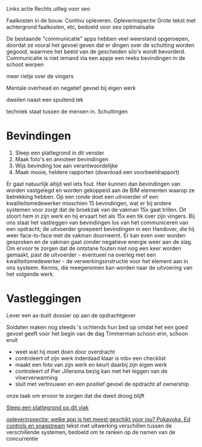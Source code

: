 Links actie
Rechts uitleg voor seo

Faalkosten in de bouw. Continu opleveren. Opleverinspectie
Grote tekst met achtergrond faalkosten, etc, bedoeld voor seo optimalisatie

De bestaande "communicatie" apps hebben veel weerstand opgeroepen, doordat ze vooral het gevoel geven dat er dingen over de schutting worden gegooid, waarmee het beeld van de gescheiden silo's wordt bevorderd.
Communicatie is niet iemand via een appje een reeks bevindingen in de schoot werpen

meer rietje over de vingers

Mentale overhead en negatief gevoel bij eigen werk

dweilen naast een spuitend lek

techniek staat tussen de mensen in. Schuttingen

# Bevindingen

1. Sleep een plattegrond in dit venster
2. Maak foto's en annoteer bevindingen
3. Wijs bevinding toe aan verantwoordelijke
4. Maak mooie, heldere rapporten (download een voorbeeldrapport)

Er gaat natuurlijk altijd wel iets fout. Hier kunnen dan bevindingen van worden vastgelegd en worden gekoppeld aan de BIM elementen waarop ze betrekking hebben. Op een ronde doet een uitvoerder of een kwaliteitsmedewerker misschien 15 bevindingen, wat er bij andere systemen voor zorgt dat de broekzak van de vakman 15x gaat trillen. Dit stoort hem in zijn werk en hij ervaart het als 15x een tik over zijn vingers.
Bij ons staat het vastleggen van bevindingen los van het communiceren van een opdracht; de uitvoerder groepeert bevindingen in een Handover, die hij weer face-to-face met de vakman doorneemt. Er kan even over worden gesproken en de vakman gaat zonder negatieve energie weer aan de slag. Om ervoor te zorgen dat de ontstane fouten niet nog een keer worden gemaakt, past de uitvoerder - eventueel na overleg met een kwaliteitsmedewerker - de verwerkingsinstructie voor het element aan in ons systeem. Kennis, die meegenomen kan worden naar de uitvoering van het volgende werk.

# Vastleggingen

Lever een as-built dossier op aan de opdrachtgever

Soldaten maken nog steeds 's ochtends hun bed op omdat het een goed gevoel geeft voor het begin van de dag
Timmerman
schoon erin, schoon eruit

- weet wat hij moet doen door overdracht
- controleert of zijn werk inderdaad klaar is mbv een checklist
- maakt een foto van zijn werk en keurt daarbij zijn eigen werk
- controleert of Pier Jillersma bezig kan met het leggen van de vloerverwarming
- sluit met vertrouwen en een positief gevoel de opdracht af
  ownership

onze taak om ervoor te zorgen dat die dweil droog blijft

[Sleep een plattegrond op dit vlak]()

[opleverinspectie: welke app is het meest geschikt voor jou? Pokayoka, Ed controls en snagstream]()
tekst met uitwerking verschillen tussen de verschillende systemen, bedoeld om te ranken op de namen van de concurrentie
